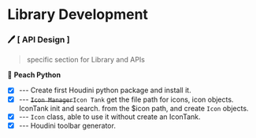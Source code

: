 # Library Development


### :pen: [ API Design ]
> specific section for Library and APIs

:red_circle: **Peach Python**
- [x] --- Create first Houdini python package and install it.
- [x] --- <s>`Icon Manager`</s>`Icon Tank` get the file path for icons, icon objects. IconTank init and search.
from the $icon path, and create `Icon` objects. 
- [x] --- `Icon` class, able to use it without create an IconTank.
- [x] --- Houdini toolbar generator.